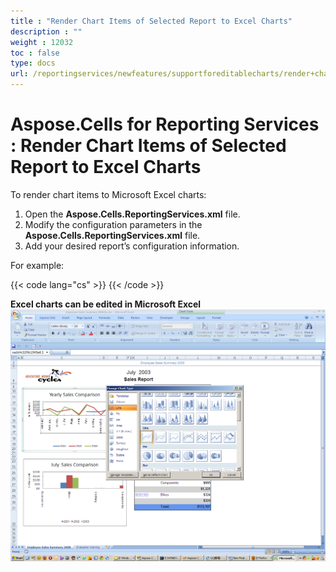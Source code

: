 ```yaml
---
title : "Render Chart Items of Selected Report to Excel Charts" 
description : "" 
weight : 12032 
toc : false
type: docs
url: /reportingservices/newfeatures/supportforeditablecharts/render+chart+items+of+selected+report+to+excel+charts/
---
```


# Aspose.Cells for Reporting Services : Render Chart Items of Selected Report to Excel Charts


To render chart items to Microsoft Excel charts:

1.  Open the **Aspose.Cells.ReportingServices.xml** file.
2.  Modify the configuration parameters in the **Aspose.Cells.ReportingServices.xml** file.
3.  Add your desired report’s configuration information.

For example:

{{< code lang="cs" >}}
<Chart >
<Report name= "Employee Sales Summary 2008">
</Report >
</Chart> 
{{< /code >}}

**Excel charts can be edited in Microsoft Excel**  
![image](6193411.png)

